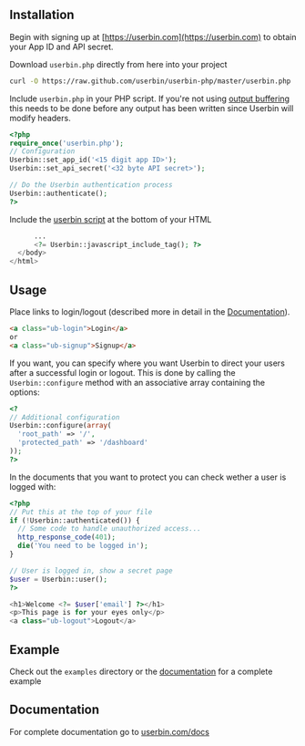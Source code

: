 Installation
------------

Begin with signing up at [https://userbin.com](https://userbin.com) to obtain
your App ID and API secret.

Download `userbin.php` directly from here into your project

```bash
curl -O https://raw.github.com/userbin/userbin-php/master/userbin.php
```

Include `userbin.php` in your PHP script. If you're not using [output buffering](http://php.net/manual/en/book.outcontrol.php) this needs to be done before any output has been written since Userbin will modify headers.
```php
<?php
require_once('userbin.php');
// Configuration
Userbin::set_app_id('<15 digit app ID>');
Userbin::set_api_secret('<32 byte API secret>');

// Do the Userbin authentication process
Userbin::authenticate();
?>
```

Include the [userbin script](https://userbin.com/js/v0) at the bottom of your HTML

```php
      ...
      <?= Userbin::javascript_include_tag(); ?>
  </body>
</html>
```

Usage
-----
Place links to login/logout (described more in detail in the [Documentation](https://userbin.com/docs/javascript#markup)).

```html
<a class="ub-login">Login</a>
or
<a class="ub-signup">Signup</a>
```

If you want, you can specify where you want Userbin to direct your users after a successful login or logout. This is done by calling  the `Userbin::configure` method with an associative array containing the options:

```php
<?
// Additional configuration
Userbin::configure(array(
  'root_path' => '/',
  'protected_path' => '/dashboard'
));
?>
```

In the documents that you want to protect you can check wether a user is logged
with:

```php
<?php
// Put this at the top of your file
if (!Userbin::authenticated()) {
  // Some code to handle unauthorized access...
  http_response_code(401);
  die('You need to be logged in');
}

// User is logged in, show a secret page
$user = Userbin::user();
?>

<h1>Welcome <?= $user['email'] ?></h1>
<p>This page is for your eyes only</p>
<a class="ub-logout">Logout</a>
```

Example
-------
Check out the `examples` directory or the [documentation](https://userbin.com/docs/php#example) for a complete example


Documentation
-------------
For complete documentation go to [userbin.com/docs](https://userbin.com/docs)